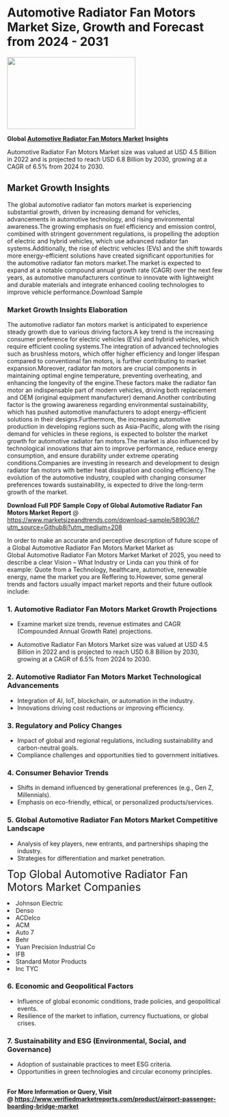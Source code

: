 <H1>Automotive Radiator Fan Motors Market Size, Growth and Forecast from 2024 - 2031</H1><img class="aligncenter size-medium wp-image-584254" src="https://thirdeyenews.in/wp-content/uploads/2024/09/Global-Market-Research-300x168.jpeg" alt="" width="300" height="168" /><p><strong>Global&nbsp;<a href="https://www.marketsizeandtrends.com/download-sample/589036/?utm_source=Github8j?utm_medium=208">Automotive Radiator Fan Motors Market</a> Insights</strong></p><p>Automotive Radiator Fan Motors Market size was valued at USD 4.5 Billion in 2022 and is projected to reach USD 6.8 Billion by 2030, growing at a CAGR of 6.5% from 2024 to 2030.</p><p><h2>Market Growth Insights</h2> The global automotive radiator fan motors market is experiencing substantial growth, driven by increasing demand for vehicles, advancements in automotive technology, and rising environmental awareness.The growing emphasis on fuel efficiency and emission control, combined with stringent government regulations, is propelling the adoption of electric and hybrid vehicles, which use advanced radiator fan systems.Additionally, the rise of electric vehicles (EVs) and the shift towards more energy-efficient solutions have created significant opportunities for the automotive radiator fan motors market.The market is expected to expand at a notable compound annual growth rate (CAGR) over the next few years, as automotive manufacturers continue to innovate with lightweight and durable materials and integrate enhanced cooling technologies to improve vehicle performance.Download Sample <h3>Market Growth Insights Elaboration</h3> The automotive radiator fan motors market is anticipated to experience steady growth due to various driving factors.A key trend is the increasing consumer preference for electric vehicles (EVs) and hybrid vehicles, which require efficient cooling systems.The integration of advanced technologies such as brushless motors, which offer higher efficiency and longer lifespan compared to conventional fan motors, is further contributing to market expansion.Moreover, radiator fan motors are crucial components in maintaining optimal engine temperature, preventing overheating, and enhancing the longevity of the engine.These factors make the radiator fan motor an indispensable part of modern vehicles, driving both replacement and OEM (original equipment manufacturer) demand.Another contributing factor is the growing awareness regarding environmental sustainability, which has pushed automotive manufacturers to adopt energy-efficient solutions in their designs.Furthermore, the increasing automotive production in developing regions such as Asia-Pacific, along with the rising demand for vehicles in these regions, is expected to bolster the market growth for automotive radiator fan motors.The market is also influenced by technological innovations that aim to improve performance, reduce energy consumption, and ensure durability under extreme operating conditions.Companies are investing in research and development to design radiator fan motors with better heat dissipation and cooling efficiency.The evolution of the automotive industry, coupled with changing consumer preferences towards sustainability, is expected to drive the long-term growth of the market.</p><p><span class=""><strong>Download Full PDF Sample Copy of Global Automotive Radiator Fan Motors Market Report</strong> @ <a href="https://www.marketsizeandtrends.com/download-sample/589036/?utm_source=Github8j?utm_medium=208" target="_blank">https://www.marketsizeandtrends.com/download-sample/589036/?utm_source=Github8j?utm_medium=208</a></span></p><p>In order to make an accurate and perceptive description of future scope of a Global&nbsp;Automotive Radiator Fan Motors Market Market as Global&nbsp;Automotive Radiator Fan Motors Market Market of 2025, you need to describe a clear Vision &ndash; What Industry or Linda can you think of for example: Quote from a Technology, healthcare, automotive, renewable energy, name the market you are Reffering to.However, some general trends and factors usually impact market reports and their future outlook include:</p><h3>1.&nbsp;<strong>Automotive Radiator Fan Motors Market Growth Projections</strong></h3><ul><li>Examine market size trends, revenue estimates and CAGR (Compounded Annual Growth Rate) projections.</li><li><p>Automotive Radiator Fan Motors Market size was valued at USD 4.5 Billion in 2022 and is projected to reach USD 6.8 Billion by 2030, growing at a CAGR of 6.5% from 2024 to 2030.</p></li></ul><h3>2.&nbsp;<strong>Automotive Radiator Fan Motors Market Technological Advancements</strong></h3><ul><li>Integration of AI, IoT, blockchain, or automation in the industry.</li><li>Innovations driving cost reductions or improving efficiency.</li></ul><h3>3.&nbsp;<strong>Regulatory and Policy Changes</strong></h3><ul><li>Impact of global and regional regulations, including sustainability and carbon-neutral goals.</li><li>Compliance challenges and opportunities tied to government initiatives.</li></ul><h3>4.&nbsp;<strong>Consumer Behavior Trends</strong></h3><ul><li>Shifts in demand influenced by generational preferences (e.g., Gen Z, Millennials).</li><li>Emphasis on eco-friendly, ethical, or personalized products/services.</li></ul><h3>5.&nbsp;<strong>Global Automotive Radiator Fan Motors Market Competitive Landscape</strong></h3><ul><li>Analysis of key players, new entrants, and partnerships shaping the industry.</li><li>Strategies for differentiation and market penetration.</li></ul><p data-pm-slice="1 1 []"><span style="color: inherit; font-family: inherit; font-size: 25px;">Top Global Automotive Radiator Fan Motors Market Companies</span></p><div class="" data-test-id=""><p><li>Johnson Electric</li><li> Denso</li><li> ACDelco</li><li> ACM</li><li> Auto 7</li><li> Behr</li><li> Yuan Precision Industrial Co</li><li> IFB</li><li> Standard Motor Products</li><li> Inc TYC</li></p></div><h3>6.&nbsp;<strong>Economic and Geopolitical Factors</strong></h3><ul><li>Influence of global economic conditions, trade policies, and geopolitical events.</li><li>Resilience of the market to inflation, currency fluctuations, or global crises.</li></ul><h3>7.&nbsp;<strong>Sustainability and ESG (Environmental, Social, and Governance)</strong></h3><ul><li>Adoption of sustainable practices to meet ESG criteria.</li><li>Opportunities in green technologies and circular economy principles.</li></ul><h2><strong style="font-size: 14px;">For More Information or Query, Visit @&nbsp;</strong><a style="background-color: #ffffff; font-size: 14px;" href="https://www.marketsizeandtrends.com/report/automotive-radiator-fan-motors-market/" target="_blank">https://www.verifiedmarketreports.com/product/airport-passenger-boarding-bridge-market</a></h2>